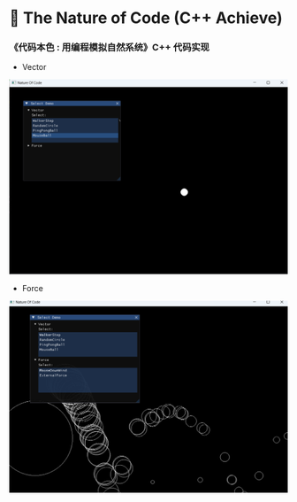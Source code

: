 # 🎨 The Nature of Code (C++ Achieve)  
### 《代码本色 : 用编程模拟自然系统》C++ 代码实现

- Vector  

![](screenshot/Vector.png)

- Force

![](screenshot/Force.png)

